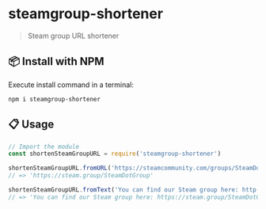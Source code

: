 # steamgroup-shortener

> Steam group URL shortener

## :package: Install with NPM

Execute install command in a terminal:
```console
npm i steamgroup-shortener
```

## :clipboard: Usage

```javascript
// Import the module 
const shortenSteamGroupURL = require('steamgroup-shortener')

shortenSteamGroupURL.fromURL('https://steamcommunity.com/groups/SteamDotGroup')
// => 'https://steam.group/SteamDotGroup'

shortenSteamGroupURL.fromText('You can find our Steam group here: http://steamcommunity.com/groups/SteamDotGroup have fun!')
// => 'You can find our Steam group here: https://steam.group/SteamDotGroup have fun!'

```